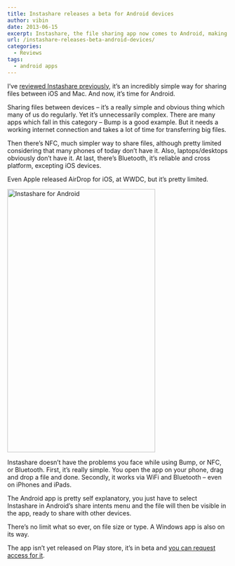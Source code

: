 ```yaml
---
title: Instashare releases a beta for Android devices
author: vibin
date: 2013-06-15
excerpt: Instashare, the file sharing app now comes to Android, making it the easiest way to share files between iOS, OS X and Android.
url: /instashare-releases-beta-android-devices/
categories:
  - Reviews
tags:
  - android apps
---
```

I&#8217;ve [reviewed Instashare previously][1], it&#8217;s an incredibly simple way for sharing files between iOS and Mac. And now, it&#8217;s time for Android.

Sharing files between devices &#8211; it&#8217;s a really simple and obvious thing which many of us do regularly. Yet it&#8217;s unnecessarily complex. There are many apps which fall in this category &#8211; Bump is a good example. But it needs a working internet connection and takes a lot of time for transferring big files.

Then there&#8217;s NFC, much simpler way to share files, although pretty limited considering that many phones of today don&#8217;t have it. Also, laptops/desktops obviously don&#8217;t have it. At last, there&#8217;s Bluetooth, it&#8217;s reliable and cross platform, excepting iOS devices.

Even Apple released AirDrop for iOS, at WWDC, but it&#8217;s pretty limited.

[<img class="aligncenter size-medium wp-image-75679" alt="Instashare for Android" src="http://cdn.devilsworkshop.org/files/2013/06/Screenshot_2013-06-15-11-52-44-337x600.png" width="337" height="600" />][2]

Instashare doesn&#8217;t have the problems you face while using Bump, or NFC, or Bluetooth. First, it&#8217;s really simple. You open the app on your phone, drag and drop a file and done. Secondly, it works via WiFi and Bluetooth &#8211; even on iPhones and iPads.

The Android app is pretty self explanatory, you just have to select Instashare in Android&#8217;s share intents menu and the file will then be visible in the app, ready to share with other devices.

There&#8217;s no limit what so ever, on file size or type. A Windows app is also on its way.

The app isn&#8217;t yet released on Play store, it&#8217;s in beta and <a href="https://testflightapp.com/join/8a9c55e049e76bbeaac201de84079075-NTEx/" onclick="_gaq.push(['_trackEvent', 'outbound-article', 'https://testflightapp.com/join/8a9c55e049e76bbeaac201de84079075-NTEx/', 'you can request access for it']);" >you can request access for it</a>.

 [1]: http://devilsworkshop.org/reviews/instashare-brings-super-easy-file-sharing-iphones-macs/74023/
 [2]: http://cdn.devilsworkshop.org/files/2013/06/Screenshot_2013-06-15-11-52-44.png
